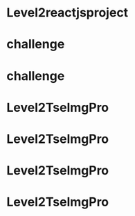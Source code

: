 # Level2reactjsproject
# challenge
# challenge
# Level2TselmgPro
# Level2TselmgPro
# Level2TselmgPro
# Level2TselmgPro
